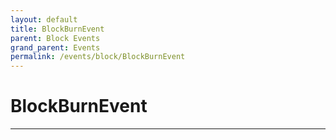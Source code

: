 ```yaml
---
layout: default
title: BlockBurnEvent
parent: Block Events
grand_parent: Events
permalink: /events/block/BlockBurnEvent
---
```


# BlockBurnEvent

---
